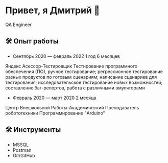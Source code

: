 # Привет, я Дмитрий 👋


QA Engineer  

## 🛠 Опыт работы
* Сентябрь 2020 — февраль 2022
1 год 6 месяцев

Яндекс
Асессор-Тестировщик
Тестирование программного обеспечения (ПО), ручное тестирование; регрессионное тестирование разных продуктов по готовым сценариям; 
написание сценариев для тестирования; исследовательское тестирование новых возможностей; составление баг-репортов, 
работа с различными эмуляторами

* Февраль 2020 — март 2020
2 месяца
 
Центр Внешкольной Работы-Академический
Преподаватель робототехники
Программирование "Arduino"

## 🛠 Инструменты
*   MSSQL
*   Postman
*   Git/GitHub
